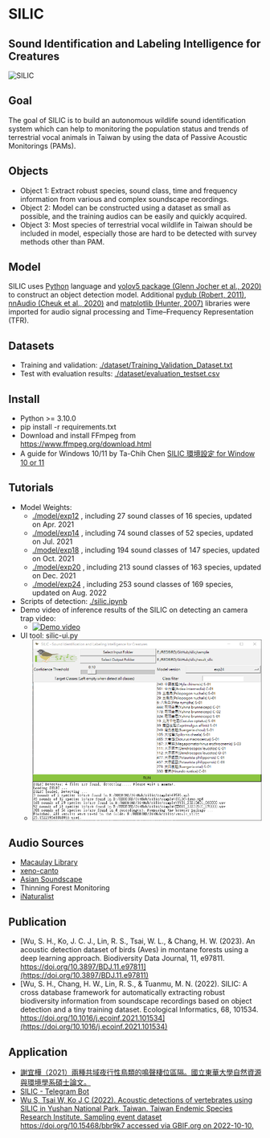 # SILIC
## Sound Identification and Labeling Intelligence for Creatures
![SILIC](./model/silic_logo_full.svg)

## Goal
The goal of SILIC is to build an autonomous wildlife sound identification system which can help to monitoring the population status and trends of terrestrial vocal animals in Taiwan by using the data of Passive Acoustic Monitorings (PAMs).

## Objects
 - Object 1: Extract robust species, sound class, time and frequency information from various and complex soundscape recordings.
 - Object 2: Model can be constructed using a dataset as small as possible, and the training audios can be easily and quickly acquired.
 - Object 3: Most species of terrestrial vocal wildlife in Taiwan should be included in model, especially those are hard to be detected with survey methods other than PAM.

## Model
SILIC uses [Python](https://www.python.org/) language and [yolov5 package (Glenn Jocher et al., 2020)](https://github.com/ultralytics/yolov5) to construct an object detection model. Additional [pydub (Robert, 2011)](https://github.com/jiaaro/pydub), [nnAudio (Cheuk et al., 2020)](https://github.com/KinWaiCheuk/nnAudio) and [matplotlib (Hunter, 2007)](https://matplotlib.org/) libraries were imported for audio signal processing and Time–Frequency Representation (TFR).

## Datasets
 - Training and validation: [./dataset/Training_Validation_Dataset.txt](./dataset/Training_Validation_Dataset.txt)
 - Test with evaluation results: [./dataset/evaluation_testset.csv](./dataset/evaluation_testset.csv)


## Install
 - Python >= 3.10.0
 - pip install -r requirements.txt
 - Download and install FFmpeg from https://www.ffmpeg.org/download.html
 - A guide for Windows 10/11 by Ta-Chih Chen [SILIC 環境設定 for Window 10 or 11](https://medium.com/@raymond96383/silic-%E7%92%B0%E5%A2%83%E8%A8%AD%E5%AE%9A-for-window10-or-11-f5bb77d4e64f)

## Tutorials
 - Model Weights:
   -  [./model/exp12](./model/exp12) , including 27 sound classes of 16 species, updated on Apr. 2021
   -  [./model/exp14](./model/exp14) , including 74 sound classes of 52 species, updated on Jul. 2021
   -  [./model/exp18](./model/exp18) , including 194 sound classes of 147 species, updated on Oct. 2021
   -  [./model/exp20](./model/exp20) , including 213 sound classes of 163 species, updated on Dec. 2021
   -  [./model/exp24](./model/exp24) , including 253 sound classes of 169 species, updated on Aug. 2022
 - Scripts of detection: [./silic.ipynb](./silic.ipynb)
 - Demo video of inference results of the SILIC on detecting an camera trap video: 
   -  [![Demo video](./sample/SILIC-demo.jpg)](https://www.youtube.com/watch?v=rN-JTnKBUy0)
 - UI tool: silic-ui.py 
   -  ![SILIC-UI](./model/silic-ui.png)

## Audio Sources
 - [Macaulay Library](https://www.macaulaylibrary.org/)
 - [xeno-canto](https://www.xeno-canto.org/)
 - [Asian Soundscape](https://soundscape.twgrid.org/)
 - Thinning Forest Monitoring
 - [iNaturalist](https://www.inaturalist.org/)

## Publication
- [Wu, S. H., Ko, J. C. J., Lin, R. S., Tsai, W. L., & Chang, H. W. (2023). An acoustic detection dataset of birds (Aves) in montane forests using a deep learning approach. Biodiversity Data Journal, 11, e97811. https://doi.org/10.3897/BDJ.11.e97811](https://doi.org/10.3897/BDJ.11.e97811)
- [Wu, S. H., Chang, H. W., Lin, R. S., & Tuanmu, M. N. (2022). SILIC: A cross database framework for automatically extracting robust biodiversity information from soundscape recordings based on object detection and a tiny training dataset. Ecological Informatics, 68, 101534. https://doi.org/10.1016/j.ecoinf.2021.101534](https://doi.org/10.1016/j.ecoinf.2021.101534)

## Application
- [謝宜樺（2021）兩種共域夜行性鳥類的鳴聲棲位區隔。國立東華大學自然資源與環境學系碩士論文。](http://etd.ndhu.edu.tw/cgi-bin/gs32/gsweb.cgi/ccd=iK89JD/record?r1=18&h1=0#XXXX)
- [SILIC - Telegram Bot](https://t.me/silic_redbird_bot)
- [Wu S, Tsai W, Ko J C (2022). Acoustic detections of vertebrates using SILIC in Yushan National Park, Taiwan. Taiwan Endemic Species Research Institute. Sampling event dataset https://doi.org/10.15468/bbr9k7 accessed via GBIF.org on 2022-10-10.](https://doi.org/10.15468/bbr9k7)
